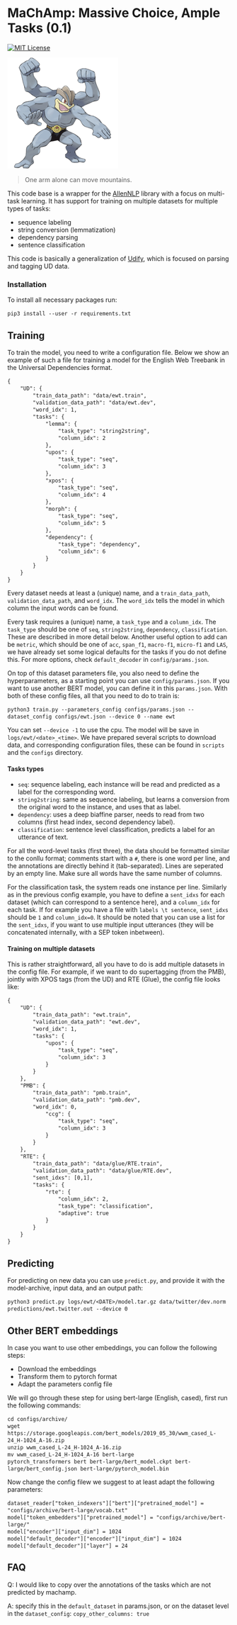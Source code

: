 # MaChAmp: Massive Choice, Ample Tasks (0.1)

[![MIT License](https://img.shields.io/badge/License-MIT-green.svg)](LICENSE)

[![Machamp](machamp.png)]()

> One arm alone can move mountains. 


This code base is a wrapper for the [AllenNLP]() library with a focus on
multi-task learning.  It has support for training on multiple datasets for
multiple types of tasks:

* sequence labeling
* string conversion (lemmatization)
* dependency parsing
* sentence classification

This code is basically a generalization of [Udify](), which is focused on 
parsing and tagging UD data.

### Installation
To install all necessary packages run:

```
pip3 install --user -r requirements.txt
```

## Training
To train the model, you need to write a configuration file. Below we show an
example of such a file for training a model for the English Web Treebank in 
the Universal Dependencies format. 

```
{
    "UD": {
        "train_data_path": "data/ewt.train",
        "validation_data_path": "data/ewt.dev",
        "word_idx": 1,
        "tasks": {
            "lemma": {
                "task_type": "string2string",
                "column_idx": 2
            },
            "upos": {
                "task_type": "seq",
                "column_idx": 3
            },
            "xpos": {
                "task_type": "seq",
                "column_idx": 4
            },
            "morph": {
                "task_type": "seq",
                "column_idx": 5
            },
            "dependency": {
                "task_type": "dependency",
                "column_idx": 6
            }
        }
    }
}

```

Every dataset needs at least a (unique) name, and a `train_data_path`,
`validation_data_path`, and `word_idx`. The `word_idx` tells the model in which
column the input words can be found. 

Every task requires a (unique) name, a `task_type` and a `column_idx`. The `task_type`
should be one of `seq`, `string2string`, `dependency`, `classification`. These are
described in more detail below. Another useful option to add can be `metric`,
which should be one of `acc`, `span_f1`, `macro-f1`, `micro-f1` and `LAS`, we have
already set some logical defaults for the tasks if you do not define this. For
more options, check `default_decoder` in `config/params.json`.

On top of this dataset parameters file, you also need to define the hyperparameters, 
as a starting point you can use `config/params.json`. If you want to use another BERT
model, you can define it in this `params.json`. With both of these config files, 
all that you need to do to train is:

```
python3 train.py --parameters_config configs/params.json --dataset_config configs/ewt.json --device 0 --name ewt
```
You can set `--device -1` to use the cpu. The model will be save in
`logs/ewt/<date>_<time>`. We have prepared several scripts to download data,
and corresponding configuration files, these can be found in `scripts` and the 
`configs` directory.

#### Tasks types
* `seq`: sequence labeling, each instance will be read and predicted as a label for the corresponding word.
* `string2string`: same as sequence labeling, but learns a conversion from the original word to the instance, and uses that as label.
* `dependency`: uses a deep biaffine parser, needs to read from two columns (first head index, second dependency label).
* `classification`: sentence level classification, predicts a label for an utterance of text.

For all the word-level tasks (first three), the data should be formatted similar
to the conllu format; comments start with a `#`, there is one word per line,
and the annotations are directly behind it (tab-separated). Lines are seperated
by an empty line. Make sure all words have the same number of columns. 

For the classification task, the system reads one instance per line. Similarly
as in the previous config example, you have to define a `sent_idxs` for each
dataset (which can correspond to a sentence here), and a `column_idx` for each
task. If for example you have a file with `labels \t sentence`, `sent_idxs`
should be `1` and `column_idx=0`. It should be noted that you can use a list
for the `sent_idxs`, if you want to use multiple input utterances (they will be
concatenated internally, with a SEP token inbetween).


#### Training on multiple datasets
This is rather straightforward, all you have to do is add multiple datasets in
the config file. For example, if we want to do supertagging (from the PMB),
jointly with XPOS tags (from the UD) and RTE (Glue), the config file looks like:

```
{
    "UD": {
        "train_data_path": "ewt.train",
        "validation_data_path": "ewt.dev",
        "word_idx": 1,
        "tasks": {
            "upos": {
                "task_type": "seq",
                "column_idx": 3
            }
        }
    },
    "PMB": {
        "train_data_path": "pmb.train",
        "validation_data_path": "pmb.dev",
        "word_idx": 0,
            "ccg": {
                "task_type": "seq",
                "column_idx": 3
            }
        }
    },
    "RTE": {
        "train_data_path": "data/glue/RTE.train",
        "validation_data_path": "data/glue/RTE.dev",
        "sent_idxs": [0,1],
        "tasks": {
            "rte": {
                "column_idx": 2,
                "task_type": "classification",
                "adaptive": true
            }
        }
    }
}
``` 


## Predicting
For predicting on new data you can use `predict.py`, and provide it with the
model-archive, input data, and an output path:

```
python3 predict.py logs/ewt/<DATE>/model.tar.gz data/twitter/dev.norm predictions/ewt.twitter.out --device 0
```


## Other BERT embeddings
In case you want to use other embeddings, you can follow the following steps:

* Download the embeddings
* Transform them to pytorch format
* Adapt the parameters config file

We will go through these step for using bert-large (English, cased), first run the following commands:

```
cd configs/archive/
wget https://storage.googleapis.com/bert_models/2019_05_30/wwm_cased_L-24_H-1024_A-16.zip
unzip wwm_cased_L-24_H-1024_A-16.zip
mv wwm_cased_L-24_H-1024_A-16 bert-large
pytorch_transformers bert bert-large/bert_model.ckpt bert-large/bert_config.json bert-large/pytorch_model.bin
```

Now change the config filew we suggest to at least adapt the following parameters:
```
dataset_reader["token_indexers"]["bert"]["pretrained_model"] = "configs/archive/bert-large/vocab.txt"
model["token_embedders"]["pretrained_model"] = "configs/archive/bert-large/"
model["encoder"]["input_dim"] = 1024
model["default_decoder"]["encoder"]["input_dim"] = 1024
model["default_decoder"]["layer"] = 24

```

## FAQ
Q: I would like to copy over the annotations of the tasks which are not predicted by machamp. 

A: specify this in the `default_dataset` in params.json, or on the dataset level in the `dataset_config`: `copy_other_columns: true`


